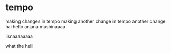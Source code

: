 # tempo
making changes in tempo
making another change in tempo
another change
hai hello
anjana mushinaaaa


lisnaaaaaaaa

what the helll
